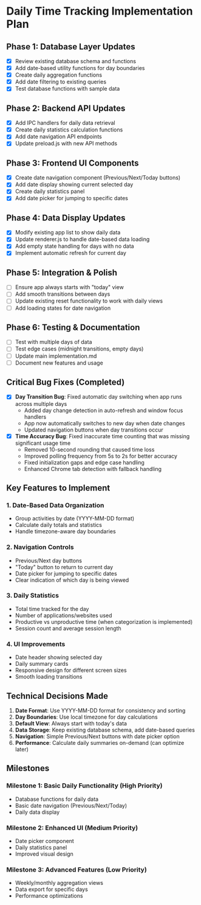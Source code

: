 # Daily Time Tracking Implementation Plan

## Phase 1: Database Layer Updates
- [x] Review existing database schema and functions
- [x] Add date-based utility functions for day boundaries
- [x] Create daily aggregation functions
- [x] Add date filtering to existing queries
- [x] Test database functions with sample data

## Phase 2: Backend API Updates  
- [x] Add IPC handlers for daily data retrieval
- [x] Create daily statistics calculation functions
- [x] Add date navigation API endpoints
- [x] Update preload.js with new API methods

## Phase 3: Frontend UI Components
- [x] Create date navigation component (Previous/Next/Today buttons)
- [x] Add date display showing current selected day
- [x] Create daily statistics panel
- [x] Add date picker for jumping to specific dates

## Phase 4: Data Display Updates
- [x] Modify existing app list to show daily data
- [x] Update renderer.js to handle date-based data loading
- [x] Add empty state handling for days with no data
- [x] Implement automatic refresh for current day

## Phase 5: Integration & Polish
- [ ] Ensure app always starts with "today" view
- [ ] Add smooth transitions between days
- [ ] Update existing reset functionality to work with daily views
- [ ] Add loading states for date navigation

## Phase 6: Testing & Documentation
- [ ] Test with multiple days of data
- [ ] Test edge cases (midnight transitions, empty days)
- [ ] Update main implementation.md
- [ ] Document new features and usage

## Critical Bug Fixes (Completed)
- [x] **Day Transition Bug**: Fixed automatic day switching when app runs across multiple days
  - Added day change detection in auto-refresh and window focus handlers
  - App now automatically switches to new day when date changes
  - Updated navigation buttons when day transitions occur
- [x] **Time Accuracy Bug**: Fixed inaccurate time counting that was missing significant usage time
  - Removed 10-second rounding that caused time loss
  - Improved polling frequency from 5s to 2s for better accuracy
  - Fixed initialization gaps and edge case handling
  - Enhanced Chrome tab detection with fallback handling

## Key Features to Implement

### 1. Date-Based Data Organization
- Group activities by date (YYYY-MM-DD format)
- Calculate daily totals and statistics
- Handle timezone-aware day boundaries

### 2. Navigation Controls
- Previous/Next day buttons
- "Today" button to return to current day
- Date picker for jumping to specific dates
- Clear indication of which day is being viewed

### 3. Daily Statistics
- Total time tracked for the day
- Number of applications/websites used
- Productive vs unproductive time (when categorization is implemented)
- Session count and average session length

### 4. UI Improvements
- Date header showing selected day
- Daily summary cards
- Responsive design for different screen sizes
- Smooth loading transitions

## Technical Decisions Made

1. **Date Format**: Use YYYY-MM-DD format for consistency and sorting
2. **Day Boundaries**: Use local timezone for day calculations
3. **Default View**: Always start with today's data
4. **Data Storage**: Keep existing database schema, add date-based queries
5. **Navigation**: Simple Previous/Next buttons with date picker option
6. **Performance**: Calculate daily summaries on-demand (can optimize later)

## Milestones

### Milestone 1: Basic Daily Functionality (High Priority)
- Database functions for daily data
- Basic date navigation (Previous/Next/Today)
- Daily data display

### Milestone 2: Enhanced UI (Medium Priority)  
- Date picker component
- Daily statistics panel
- Improved visual design

### Milestone 3: Advanced Features (Low Priority)
- Weekly/monthly aggregation views
- Data export for specific days
- Performance optimizations
